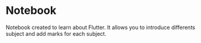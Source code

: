 # Notebook
Notebook created to learn about Flutter. It allows you to introduce differents subject and add marks for each subject.
